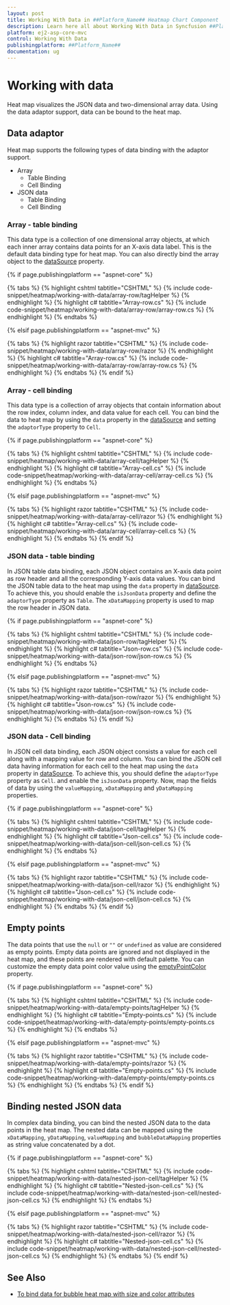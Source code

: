 ```yaml
---
layout: post
title: Working With Data in ##Platform_Name## Heatmap Chart Component
description: Learn here all about Working With Data in Syncfusion ##Platform_Name## Heatmap Chart component of Syncfusion Essential JS 2 and more.
platform: ej2-asp-core-mvc
control: Working With Data
publishingplatform: ##Platform_Name##
documentation: ug
---
```



# Working with data

Heat map visualizes the JSON data and two-dimensional array data. Using the data adaptor support, data can be bound to the heat map.

## Data adaptor

Heat map supports the following types of data binding with the adaptor support.

* Array
    * Table Binding
    * Cell Binding
* JSON data
    * Table Binding
    * Cell Binding

### Array - table binding

This data type is a collection of one dimensional array objects, at which each inner array contains data points for an X-axis data label. This is the default data binding type for heat map. You can also directly bind the array object to the [dataSource](https://help.syncfusion.com/cr/aspnetcore-js2/Syncfusion.EJ2~Syncfusion.EJ2.HeatMap.HeatMap~DataSource.html) property.

{% if page.publishingplatform == "aspnet-core" %}

{% tabs %}
{% highlight cshtml tabtitle="CSHTML" %}
{% include code-snippet/heatmap/working-with-data/array-row/tagHelper %}
{% endhighlight %}
{% highlight c# tabtitle="Array-row.cs" %}
{% include code-snippet/heatmap/working-with-data/array-row/array-row.cs %}
{% endhighlight %}
{% endtabs %}

{% elsif page.publishingplatform == "aspnet-mvc" %}

{% tabs %}
{% highlight razor tabtitle="CSHTML" %}
{% include code-snippet/heatmap/working-with-data/array-row/razor %}
{% endhighlight %}
{% highlight c# tabtitle="Array-row.cs" %}
{% include code-snippet/heatmap/working-with-data/array-row/array-row.cs %}
{% endhighlight %}
{% endtabs %}
{% endif %}



### Array - cell binding

This data type is a collection of array objects that contain information about the row index, column index, and data value for each cell. You can bind the data to heat map by using the `data` property in the [dataSource](https://help.syncfusion.com/cr/aspnetcore-js2/Syncfusion.EJ2~Syncfusion.EJ2.HeatMap.HeatMap~DataSource.html) and setting the `adaptorType` property to `Cell`.

{% if page.publishingplatform == "aspnet-core" %}

{% tabs %}
{% highlight cshtml tabtitle="CSHTML" %}
{% include code-snippet/heatmap/working-with-data/array-cell/tagHelper %}
{% endhighlight %}
{% highlight c# tabtitle="Array-cell.cs" %}
{% include code-snippet/heatmap/working-with-data/array-cell/array-cell.cs %}
{% endhighlight %}
{% endtabs %}

{% elsif page.publishingplatform == "aspnet-mvc" %}

{% tabs %}
{% highlight razor tabtitle="CSHTML" %}
{% include code-snippet/heatmap/working-with-data/array-cell/razor %}
{% endhighlight %}
{% highlight c# tabtitle="Array-cell.cs" %}
{% include code-snippet/heatmap/working-with-data/array-cell/array-cell.cs %}
{% endhighlight %}
{% endtabs %}
{% endif %}



### JSON data - table binding

In JSON table data binding, each JSON object contains an X-axis data point as row header and all the corresponding Y-axis data values. You can bind the JSON table data to the heat map using the `data` property in [dataSource](https://help.syncfusion.com/cr/aspnetcore-js2/Syncfusion.EJ2~Syncfusion.EJ2.HeatMap.HeatMap~DataSource.html). To achieve this, you should enable the `isJsonData` property and  define the `adaptorType` property as `Table`. The `xDataMapping` property is used to map the row header in JSON data.

{% if page.publishingplatform == "aspnet-core" %}

{% tabs %}
{% highlight cshtml tabtitle="CSHTML" %}
{% include code-snippet/heatmap/working-with-data/json-row/tagHelper %}
{% endhighlight %}
{% highlight c# tabtitle="Json-row.cs" %}
{% include code-snippet/heatmap/working-with-data/json-row/json-row.cs %}
{% endhighlight %}
{% endtabs %}

{% elsif page.publishingplatform == "aspnet-mvc" %}

{% tabs %}
{% highlight razor tabtitle="CSHTML" %}
{% include code-snippet/heatmap/working-with-data/json-row/razor %}
{% endhighlight %}
{% highlight c# tabtitle="Json-row.cs" %}
{% include code-snippet/heatmap/working-with-data/json-row/json-row.cs %}
{% endhighlight %}
{% endtabs %}
{% endif %}



### JSON data - Cell binding

In JSON cell data binding, each JSON object consists a value for each cell along with a mapping value for row and column. You can bind the JSON cell data having information for each cell to the heat map using the `data` property in [dataSource](https://help.syncfusion.com/cr/aspnetcore-js2/Syncfusion.EJ2~Syncfusion.EJ2.HeatMap.HeatMap~DataSource.html). To achieve this, you should define the `adaptorType` property as `Cell`. and enable the `isJsonData` property. Now, map the fields of data by using the `valueMapping`, `xDataMapping` and `yDataMapping` properties.

{% if page.publishingplatform == "aspnet-core" %}

{% tabs %}
{% highlight cshtml tabtitle="CSHTML" %}
{% include code-snippet/heatmap/working-with-data/json-cell/tagHelper %}
{% endhighlight %}
{% highlight c# tabtitle="Json-cell.cs" %}
{% include code-snippet/heatmap/working-with-data/json-cell/json-cell.cs %}
{% endhighlight %}
{% endtabs %}

{% elsif page.publishingplatform == "aspnet-mvc" %}

{% tabs %}
{% highlight razor tabtitle="CSHTML" %}
{% include code-snippet/heatmap/working-with-data/json-cell/razor %}
{% endhighlight %}
{% highlight c# tabtitle="Json-cell.cs" %}
{% include code-snippet/heatmap/working-with-data/json-cell/json-cell.cs %}
{% endhighlight %}
{% endtabs %}
{% endif %}



## Empty points

The data points that use the `null` or `""` or `undefined` as value are considered as empty points. Empty data points are ignored and not displayed in the heat map, and these points are rendered with default palette. You can customize the empty data point color value using the [emptyPointColor](https://help.syncfusion.com/cr/aspnetcore-js2/Syncfusion.EJ2~Syncfusion.EJ2.HeatMap.HeatMapPaletteSettings~EmptyPointColor.html) property.

{% if page.publishingplatform == "aspnet-core" %}

{% tabs %}
{% highlight cshtml tabtitle="CSHTML" %}
{% include code-snippet/heatmap/working-with-data/empty-points/tagHelper %}
{% endhighlight %}
{% highlight c# tabtitle="Empty-points.cs" %}
{% include code-snippet/heatmap/working-with-data/empty-points/empty-points.cs %}
{% endhighlight %}
{% endtabs %}

{% elsif page.publishingplatform == "aspnet-mvc" %}

{% tabs %}
{% highlight razor tabtitle="CSHTML" %}
{% include code-snippet/heatmap/working-with-data/empty-points/razor %}
{% endhighlight %}
{% highlight c# tabtitle="Empty-points.cs" %}
{% include code-snippet/heatmap/working-with-data/empty-points/empty-points.cs %}
{% endhighlight %}
{% endtabs %}
{% endif %}



## Binding nested JSON data

In complex data binding, you can bind the nested JSON data to the data points in the heat map. The nested data can be mapped using the `xDataMapping`, `yDataMapping`, `valueMapping` and `bubbleDataMapping` properties as string value concatenated by a dot.

{% if page.publishingplatform == "aspnet-core" %}

{% tabs %}
{% highlight cshtml tabtitle="CSHTML" %}
{% include code-snippet/heatmap/working-with-data/nested-json-cell/tagHelper %}
{% endhighlight %}
{% highlight c# tabtitle="Nested-json-cell.cs" %}
{% include code-snippet/heatmap/working-with-data/nested-json-cell/nested-json-cell.cs %}
{% endhighlight %}
{% endtabs %}

{% elsif page.publishingplatform == "aspnet-mvc" %}

{% tabs %}
{% highlight razor tabtitle="CSHTML" %}
{% include code-snippet/heatmap/working-with-data/nested-json-cell/razor %}
{% endhighlight %}
{% highlight c# tabtitle="Nested-json-cell.cs" %}
{% include code-snippet/heatmap/working-with-data/nested-json-cell/nested-json-cell.cs %}
{% endhighlight %}
{% endtabs %}
{% endif %}



## See Also

* [To bind data for bubble heat map with size and color attributes](./bubble-heatmap/#binding-data-for-bubble-heat-map-with-size-and-color-attributes)
